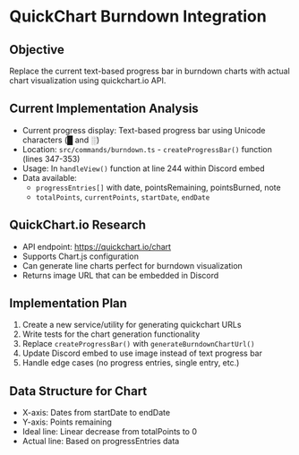 # QuickChart Burndown Integration

## Objective
Replace the current text-based progress bar in burndown charts with actual chart visualization using quickchart.io API.

## Current Implementation Analysis
- Current progress display: Text-based progress bar using Unicode characters (█ and ░)
- Location: `src/commands/burndown.ts` - `createProgressBar()` function (lines 347-353)
- Usage: In `handleView()` function at line 244 within Discord embed
- Data available: 
  - `progressEntries[]` with date, pointsRemaining, pointsBurned, note
  - `totalPoints`, `currentPoints`, `startDate`, `endDate`

## QuickChart.io Research
- API endpoint: https://quickchart.io/chart
- Supports Chart.js configuration
- Can generate line charts perfect for burndown visualization
- Returns image URL that can be embedded in Discord

## Implementation Plan
1. Create a new service/utility for generating quickchart URLs
2. Write tests for the chart generation functionality
3. Replace `createProgressBar()` with `generateBurndownChartUrl()`
4. Update Discord embed to use image instead of text progress bar
5. Handle edge cases (no progress entries, single entry, etc.)

## Data Structure for Chart
- X-axis: Dates from startDate to endDate
- Y-axis: Points remaining
- Ideal line: Linear decrease from totalPoints to 0
- Actual line: Based on progressEntries data